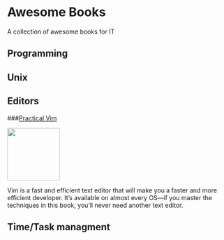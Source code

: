 # Awesome Books
A collection of awesome books for IT

## Programming
## Unix
## Editors
###[Practical Vim](https://pragprog.com/book/dnvim/practical-vim)

<img src="https://imagery.pragprog.com/products/241/dnvim_xlargecover.jpg" width="120px"/>

Vim is a fast and efficient text editor that will make you a faster and more efficient developer. It’s available on almost every OS—if you master the techniques in this book, you’ll never need another text editor.

## Time/Task managment
